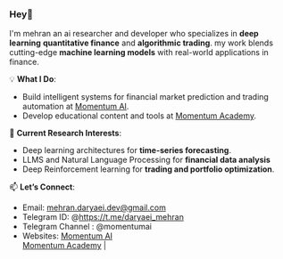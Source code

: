 ### Hey👋
I'm mehran  an ai researcher and developer who specializes in **deep learning**  **quantitative finance**  and **algorithmic trading**. my work blends cutting-edge **machine learning models** with real-world applications in finance. 

💡 **What I Do**:  
- Build intelligent systems for financial market prediction and trading automation at [Momentum AI](https://momentumai.ir/en).  
- Develop educational content and tools at [Momentum Academy](https://momentumacademy.ir).  
 

🚀 **Current Research Interests**:  
- Deep learning architectures for **time-series forecasting**.  
- LLMS and Natural Language Processing for **financial data analysis**     
- Deep Reinforcement learning for **trading and portfolio optimization**.  

📫 **Let’s Connect**:  
- Email: mehran.daryaei.dev@gmail.com
- Telegram ID: @https://t.me/daryaei_mehran  
- Telegram Channel : @momentumai
- Websites:  [Momentum AI](https://momentumai.ir/en)  
 [Momentum Academy](https://momentumacademy.ir) |
 

